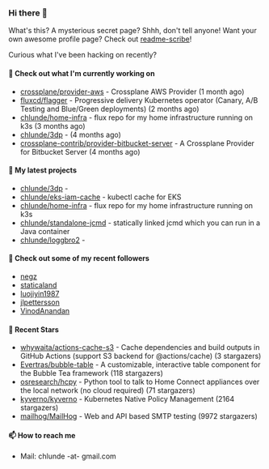 ### Hi there 👋

What's this? A mysterious secret page? Shhh, don't tell anyone!
Want your own awesome profile page? Check out [readme-scribe](https://github.com/muesli/readme-scribe)!

Curious what I've been hacking on recently?

#### 👷 Check out what I'm currently working on

- [crossplane/provider-aws](https://github.com/crossplane/provider-aws) - Crossplane AWS Provider (1 month ago)
- [fluxcd/flagger](https://github.com/fluxcd/flagger) - Progressive delivery Kubernetes operator (Canary, A/B Testing and Blue/Green deployments) (2 months ago)
- [chlunde/home-infra](https://github.com/chlunde/home-infra) - flux repo for my home infrastructure running on k3s  (3 months ago)
- [chlunde/3dp](https://github.com/chlunde/3dp) -  (4 months ago)
- [crossplane-contrib/provider-bitbucket-server](https://github.com/crossplane-contrib/provider-bitbucket-server) - A Crossplane Provider for Bitbucket Server (4 months ago)

#### 🌱 My latest projects

- [chlunde/3dp](https://github.com/chlunde/3dp) - 
- [chlunde/eks-iam-cache](https://github.com/chlunde/eks-iam-cache) - kubectl cache for EKS
- [chlunde/home-infra](https://github.com/chlunde/home-infra) - flux repo for my home infrastructure running on k3s 
- [chlunde/standalone-jcmd](https://github.com/chlunde/standalone-jcmd) - statically linked jcmd which you can run in a Java container
- [chlunde/loggbro2](https://github.com/chlunde/loggbro2) - 



#### 👯 Check out some of my recent followers

- [negz](https://github.com/negz)
- [staticaland](https://github.com/staticaland)
- [luojiyin1987](https://github.com/luojiyin1987)
- [jlpettersson](https://github.com/jlpettersson)
- [VinodAnandan](https://github.com/VinodAnandan)

#### 🌟 Recent Stars

- [whywaita/actions-cache-s3](https://github.com/whywaita/actions-cache-s3) - Cache dependencies and build outputs in GitHub Actions (support S3 backend for @actions/cache) (3 stargazers)
- [Evertras/bubble-table](https://github.com/Evertras/bubble-table) - A customizable, interactive table component for the Bubble Tea framework (118 stargazers)
- [osresearch/hcpy](https://github.com/osresearch/hcpy) - Python tool to talk to Home Connect appliances over the local network (no cloud required) (71 stargazers)
- [kyverno/kyverno](https://github.com/kyverno/kyverno) - Kubernetes Native Policy Management (2164 stargazers)
- [mailhog/MailHog](https://github.com/mailhog/MailHog) - Web and API based SMTP testing (9972 stargazers)

#### 📫 How to reach me

- Mail: chlunde -at- gmail.com

